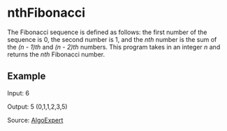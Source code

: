 # nthFibonacci

The Fibonacci sequence is defined as follows: the first number of the sequence is 0, the second number is 1, and the *nth* number is the sum of the *(n - 1)th* and *(n - 2)th* numbers. This program takes in an integer *n* and returns the *nth* Fibonacci number.

## Example

Input: 6

Output: 5 (0,1,1,2,3,5)

Source: [AlgoExpert](https://www.algoexpert.io/questions/Nth%20Fibonacci)
